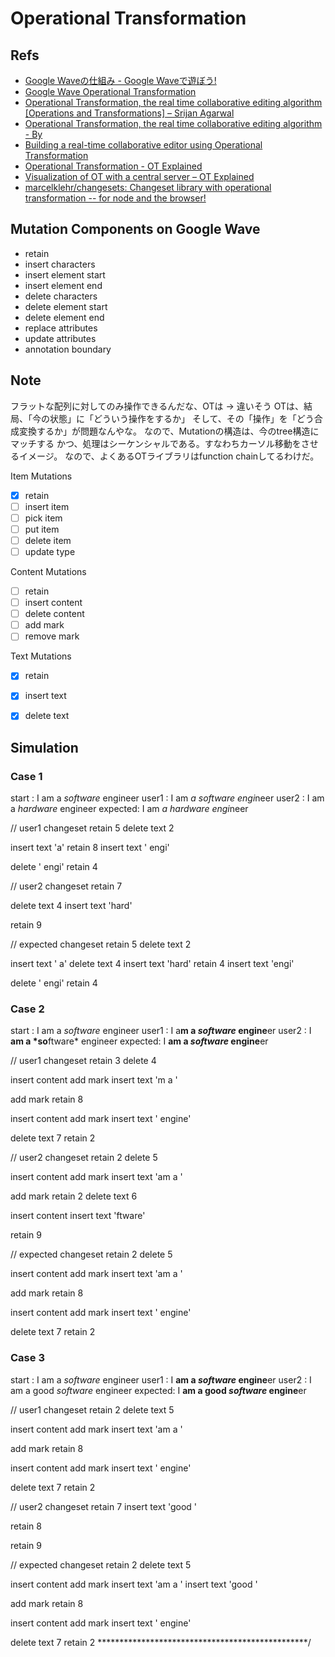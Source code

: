 # Operational Transformation

## Refs

- [Google Waveの仕組み - Google Waveで遊ぼう!](http://rainbowdevil.jp/wave/googlewavearchitecture.html)
- [Google Wave Operational Transformation](https://svn.apache.org/repos/asf/incubator/wave/whitepapers/operational-transform/operational-transform.html)
- [Operational Transformation, the real time collaborative editing algorithm [Operations and Transformations] – Srijan Agarwal](https://www.srijanagarwal.me/2017/05/operational-transformation/)
- [Operational Transformation, the real time collaborative editing algorithm - By](https://hackernoon.com/operational-transformation-the-real-time-collaborative-editing-algorithm-bf8756683f66)
- [Building a real-time collaborative editor using Operational Transformation](https://medium.com/@srijancse/how-real-time-collaborative-editing-work-operational-transformation-ac4902d75682)
- [Operational Transformation - OT Explained](https://operational-transformation.github.io/index.html)
- [Visualization of OT with a central server – OT Explained](http://operational-transformation.github.io/visualization.html)
- [marcelklehr/changesets: Changeset library with operational transformation -- for node and the browser!](https://github.com/marcelklehr/changesets)

## Mutation Components on Google Wave

- retain
- insert characters
- insert element start
- insert element end
- delete characters
- delete element start
- delete element end
- replace attributes
- update attributes
- annotation boundary


## Note

フラットな配列に対してのみ操作できるんだな、OTは -> 違いそう
OTは、結局、「今の状態」に「どういう操作をするか」
そして、その「操作」を「どう合成変換するか」が問題なんやな。
なので、Mutationの構造は、今のtree構造にマッチする
かつ、処理はシーケンシャルである。すなわちカーソル移動をさせるイメージ。
なので、よくあるOTライブラリはfunction chainしてるわけだ。

Item Mutations
- [x] retain
- [ ] insert item
- [ ] pick item
- [ ] put item
- [ ] delete item
- [ ] update type

Content Mutations
- [ ] retain
- [ ] insert content
- [ ] delete content
- [ ] add mark
- [ ] remove mark

Text Mutations
- [x] retain
- [x] insert text
- [x] delete text


## Simulation

### Case 1
start   : I am a *software* engineer
user1   : I am *a software engi*neer
user2   : I am a *hardware* engineer
expected: I am *a hardware engi*neer

// user1 changeset
retain 5
delete text 2

insert text 'a'
retain 8
insert text ' engi'

delete ' engi'
retain 4

// user2 changeset
retain 7

delete text 4
insert text 'hard'

retain 9

// expected changeset
retain 5
delete text 2

insert text ' a'
delete text 4
insert text 'hard'
retain 4
insert text 'engi'

delete ' engi'
retain 4


### Case 2
start   : I am a *software* engineer
user1   : I a**m a *software* engine**er
user2   : I **am a *so**ftware* engineer
expected: I **am a *software* engine**er

// user1 changeset
retain 3
delete 4

insert content
add mark
insert text 'm a '

add mark
retain 8

insert content
add mark
insert text ' engine'

delete text 7
retain 2

// user2 changeset
retain 2
delete 5

insert content
add mark
insert text 'am a '

add mark
retain 2
delete text 6

insert content
insert text 'ftware'

retain 9

// expected changeset
retain 2
delete 5

insert content
add mark
insert text 'am a '

add mark
retain 8

insert content
add mark
insert text ' engine'

delete text 7
retain 2

### Case 3
start   : I am a *software* engineer
user1   : I **am a *software* engine**er
user2   : I am a good *software* engineer
expected: I **am a good *software* engine**er

// user1 changeset
retain 2
delete text 5

insert content
add mark
insert text 'am a '

add mark
retain 8

insert content
add mark
insert text ' engine'

delete text 7
retain 2

// user2 changeset
retain 7
insert text 'good '

retain 8

retain 9

// expected changeset
retain 2
delete text 5

insert content
add mark
insert text 'am a '
insert text 'good '

add mark
retain 8

insert content
add mark
insert text ' engine'

delete text 7
retain 2
 ************************************************/
